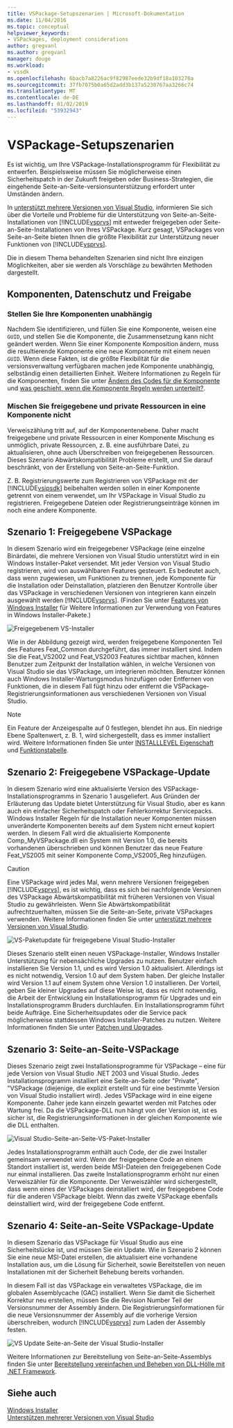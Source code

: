 ```yaml
---
title: VSPackage-Setupszenarien | Microsoft-Dokumentation
ms.date: 11/04/2016
ms.topic: conceptual
helpviewer_keywords:
- VSPackages, deployment considerations
author: gregvanl
ms.author: gregvanl
manager: douge
ms.workload:
- vssdk
ms.openlocfilehash: 6bacb7a8226ac9f82987eede32b9df18a103270a
ms.sourcegitcommit: 37fb7075b0a65d2add3b137a5230767aa3266c74
ms.translationtype: MT
ms.contentlocale: de-DE
ms.lasthandoff: 01/02/2019
ms.locfileid: "53932943"
---
```

# <a name="vspackage-setup-scenarios"></a>VSPackage-Setupszenarien

Es ist wichtig, um Ihre VSPackage-Installationsprogramm für Flexibilität zu entwerfen. Beispielsweise müssen Sie möglicherweise einen Sicherheitspatch in der Zukunft freigeben oder Business-Strategien, die eingehende Seite-an-Seite-versionsunterstützung erfordert unter Umständen ändern.

In [unterstützt mehrere Versionen von Visual Studio](../../extensibility/supporting-multiple-versions-of-visual-studio.md), informieren Sie sich über die Vorteile und Probleme für die Unterstützung von Seite-an-Seite-Installationen von [!INCLUDE[vsprvs](../../code-quality/includes/vsprvs_md.md)] mit entweder freigegeben oder Seite-an-Seite-Installationen von Ihres VSPackage. Kurz gesagt, VSPackages von Seite-an-Seite bieten Ihnen die größte Flexibilität zur Unterstützung neuer Funktionen von [!INCLUDE[vsprvs](../../code-quality/includes/vsprvs_md.md)].

Die in diesem Thema behandelten Szenarien sind nicht Ihre einzigen Möglichkeiten, aber sie werden als Vorschläge zu bewährten Methoden dargestellt.

## <a name="components-privacy-and-sharing"></a>Komponenten, Datenschutz und Freigabe

### <a name="make-your-components-independent"></a>Stellen Sie Ihre Komponenten unabhängig

Nachdem Sie identifizieren, und füllen Sie eine Komponente, weisen eine `GUID`, und stellen Sie die Komponente, die Zusammensetzung kann nicht geändert werden. Wenn Sie einer Komponente Komposition ändern, muss die resultierende Komponente eine neue Komponente mit einem neuen `GUID`. Wenn diese Fakten, ist die größte Flexibilität für die versionsverwaltung verfügbaren machen jede Komponente unabhängig, selbständig einen detaillierten Einheit. Weitere Informationen zu Regeln für die Komponenten, finden Sie unter [Ändern des Codes für die Komponente](/windows/desktop/Msi/changing-the-component-code) und [was geschieht, wenn die Komponente Regeln werden unterteilt?](/windows/desktop/Msi/what-happens-if-the-component-rules-are-broken).

### <a name="do-not-mix-shared-and-private-resources-in-a-component"></a>Mischen Sie freigegebene und private Ressourcen in eine Komponente nicht

Verweiszählung tritt auf, auf der Komponentenebene. Daher macht freigegebene und private Ressourcen in einer Komponente Mischung es unmöglich, private Ressourcen, z. B. eine ausführbare Datei, zu aktualisieren, ohne auch Überschreiben von freigegebenen Ressourcen. Dieses Szenario Abwärtskompatibilität Probleme erstellt, und Sie darauf beschränkt, von der Erstellung von Seite-an-Seite-Funktion.

Z. B. Registrierungswerte zum Registrieren von VSPackage mit der [!INCLUDE[vsipsdk](../../extensibility/includes/vsipsdk_md.md)] beibehalten werden sollen in einer Komponente getrennt von einem verwendet, um Ihr VSPackage in Visual Studio zu registrieren. Freigegebene Dateien oder Registrierungseinträge können im noch eine andere Komponente.

## <a name="scenario-1-shared-vspackage"></a>Szenario 1: Freigegebene VSPackage

In diesem Szenario wird ein freigegebener VSPackage (eine einzelne Binärdatei, die mehrere Versionen von Visual Studio unterstützt wird in ein Windows Installer-Paket versendet. Mit jeder Version von Visual Studio registrieren, wird von auswählbaren Features gesteuert. Es bedeutet auch, dass wenn zugewiesen, um Funktionen zu trennen, jede Komponente für die Installation oder Deinstallation, platzieren den Benutzer Kontrolle über das VSPackage in verschiedenen Versionen von integrieren kann einzeln ausgewählt werden [!INCLUDE[vsprvs](../../code-quality/includes/vsprvs_md.md)]. (Finden Sie unter [Features von Windows Installer](/windows/desktop/Msi/windows-installer-features) für Weitere Informationen zur Verwendung von Features in Windows Installer-Pakete.)

![Freigegebenem VS-Installer](../../extensibility/internals/media/vs_sharedpackage.gif "VS_SharedPackage")

Wie in der Abbildung gezeigt wird, werden freigegebene Komponenten Teil des Features Feat_Common durchgeführt, das immer installiert sind. Indem Sie die Feat_VS2002 und Feat_VS2003 Features sichtbar machen, können Benutzer zum Zeitpunkt der Installation wählen, in welche Versionen von Visual Studio sie das VSPackage, um integrieren möchten. Benutzer können auch Windows Installer-Wartungsmodus hinzufügen oder Entfernen von Funktionen, die in diesem Fall fügt hinzu oder entfernt die VSPackage-Registrierungsinformationen aus verschiedenen Versionen von Visual Studio.

> [!NOTE]
> Ein Feature der Anzeigespalte auf 0 festlegen, blendet ihn aus. Ein niedrige Ebene Spaltenwert, z. B. 1, wird sichergestellt, dass es immer installiert wird. Weitere Informationen finden Sie unter [INSTALLLEVEL Eigenschaft](/windows/desktop/Msi/installlevel) und [Funktionstabelle](/windows/desktop/Msi/feature-table).

## <a name="scenario-2-shared-vspackage-update"></a>Szenario 2: Freigegebene VSPackage-Update

In diesem Szenario wird eine aktualisierte Version des VSPackage-Installationsprogramms in Szenario 1 ausgeliefert. Aus Gründen der Erläuterung das Update bietet Unterstützung für Visual Studio, aber es kann auch ein einfacher Sicherheitspatch oder Fehlerkorrektur Servicepacks. Windows Installer Regeln für die Installation neuer Komponenten müssen unveränderte Komponenten bereits auf dem System nicht erneut kopiert werden. In diesem Fall wird die aktualisierte Komponente Comp_MyVSPackage.dll ein System mit Version 1.0, die bereits vorhandenen überschrieben und können Benutzer das neue Feature Feat_VS2005 mit seiner Komponente Comp_VS2005_Reg hinzufügen.

> [!CAUTION]
> Eine VSPackage wird jedes Mal, wenn mehrere Versionen freigegeben [!INCLUDE[vsprvs](../../code-quality/includes/vsprvs_md.md)], es ist wichtig, dass es sich bei nachfolgende Versionen des VSPackage Abwärtskompatibilität mit früheren Versionen von Visual Studio zu gewährleisten. Wenn Sie Abwärtskompatibilität aufrechtzuerhalten, müssen Sie die Seite-an-Seite, private VSPackages verwenden. Weitere Informationen finden Sie unter [unterstützt mehrere Versionen von Visual Studio](../../extensibility/supporting-multiple-versions-of-visual-studio.md).

![VS-Paketupdate für freigegebene Visual Studio-Installer](../../extensibility/internals/media/vs_sharedpackageupdate.gif "VS_SharedPackageUpdate")

Dieses Szenario stellt einen neuen VSPackage-Installer, Windows Installer Unterstützung für nebensächliche Upgrades zu nutzen. Benutzer einfach installieren Sie Version 1.1, und es wird Version 1.0 aktualisiert. Allerdings ist es nicht notwendig, Version 1.0 auf dem System haben. Der gleiche Installer wird Version 1.1 auf einem System ohne Version 1.0 installieren. Der Vorteil, geben Sie kleiner Upgrades auf diese Weise ist, dass es nicht notwendig, die Arbeit der Entwicklung ein Installationsprogramm für Upgrades und ein Installationsprogramm Bruders durchlaufen. Ein Installationsprogramm führt beide Aufträge. Eine Sicherheitsupdates oder die Service pack möglicherweise stattdessen Windows Installer-Patches zu nutzen. Weitere Informationen finden Sie unter [Patchen und Upgrades](/windows/desktop/Msi/patching-and-upgrades).

## <a name="scenario-3-side-by-side-vspackage"></a>Szenario 3: Seite-an-Seite-VSPackage

Dieses Szenario zeigt zwei Installationsprogramme für VSPackage – eine für jede Version von Visual Studio .NET 2003 und Visual Studio. Jedes Installationsprogramm installiert eine Seite-an-Seite oder "Private", "VSPackage (diejenige, die explizit erstellt und für eine bestimmte Version von Visual Studio installiert wird). Jedes VSPackage wird in eine eigene Komponente. Daher jede kann einzeln gewartet werden mit Patches oder Wartung frei. Da die VSPackage-DLL nun hängt von der Version ist, ist es sicher ist, die Registrierungsinformationen in der gleichen Komponente wie die DLL enthalten.

![Visual Studio-Seite-an-Seite-VS-Paket-Installer](../../extensibility/internals/media/vs_sbys_package.gif "VS_SbyS_Package")

Jedes Installationsprogramm enthält auch Code, der die zwei Installer gemeinsam verwendet wird. Wenn der freigegebene Code an einem Standort installiert ist, werden beide MSI-Dateien den freigegebenen Code nur einmal installieren. Das zweite Installationsprogramm erhöht nur einen Verweiszähler für die Komponente. Der Verweiszähler wird sichergestellt, dass wenn eines der VSPackages deinstalliert wird, der freigegebene Code für die anderen VSPackage bleibt. Wenn das zweite VSPackage ebenfalls deinstalliert wird, wird der freigegebene Code entfernt.

## <a name="scenario-4-side-by-side-vspackage-update"></a>Szenario 4: Seite-an-Seite VSPackage-Update

In diesem Szenario das VSPackage für Visual Studio aus eine Sicherheitslücke ist, und müssen Sie ein Update. Wie in Szenario 2 können Sie eine neue MSI-Datei erstellen, die aktualisiert eine vorhandene Installation aus, um die Lösung für Sicherheit, sowie Bereitstellen von neuen Installationen mit der Sicherheit Behebung bereits vorhanden.

In diesem Fall ist das VSPackage ein verwaltetes VSPackage, die im globalen Assemblycache (GAC) installiert. Wenn Sie damit die Sicherheit Korrektur neu erstellen, müssen Sie die Revision Number Teil der Versionsnummer der Assembly ändern. Die Registrierungsinformationen für die neue Versionsnummer der Assembly auf die vorherige Version überschreiben, wodurch [!INCLUDE[vsprvs](../../code-quality/includes/vsprvs_md.md)] zum Laden der Assembly festen.

![VS Update Seite-an-Seite der Visual Studio-Installer](../../extensibility/internals/media/vs_sbys_packageupdate.gif "VS_SbyS_PackageUpdate")

Weitere Informationen zur Bereitstellung von Seite-an-Seite-Assemblys finden Sie unter [Bereitstellung vereinfachen und Beheben von DLL-Hölle mit .NET Framework](https://msdn.microsoft.com/library/ms973843.aspx).

## <a name="see-also"></a>Siehe auch

[Windows Installer](/windows/desktop/Msi/windows-installer-portal)  
[Unterstützen mehrerer Versionen von Visual Studio](../../extensibility/supporting-multiple-versions-of-visual-studio.md)